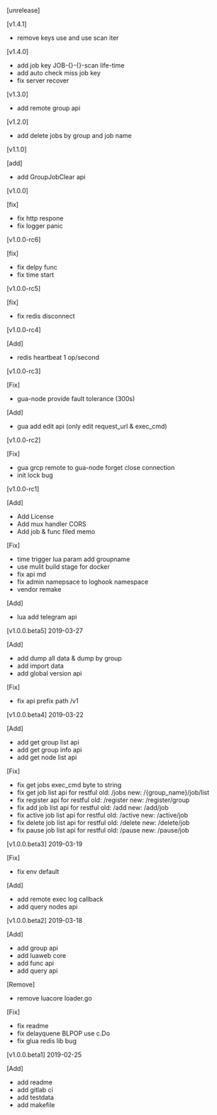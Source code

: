 [unrelease]

[v1.4.1]

* remove keys use and use scan iter

[v1.4.0]

* add job key JOB-{}-{}-scan life-time
* add auto check miss job key
* fix server recover

[v1.3.0]

* add remote group api

[v1.2.0]

* add delete jobs by group and job name

[v1.1.0]

[add]

* add GroupJobClear api

[v1.0.0]

[fix]

* fix http respone
* fix logger panic

[v1.0.0-rc6]

[fix]

* fix delpy func
* fix time start

[v1.0.0-rc5]

[fix]

* fix redis disconnect


[v1.0.0-rc4]

[Add]

* redis heartbeat 1 op/second


[v1.0.0-rc3]

[Fix]

* gua-node provide fault tolerance (300s)

[Add]

* gua add edit api (only edit request_url & exec_cmd)


[v1.0.0-rc2]

[Fix]

* gua grcp remote to gua-node forget close connection
* init lock bug


[v1.0.0-rc1]

[Add]

* Add License
* Add mux handler CORS 
* Add job & func filed memo

[Fix]

* time trigger lua param add groupname
* use mulit build stage for docker
* fix api md
* fix admin namepsace to loghook namespace
* vendor remake


[Add]

* lua add telegram api



[v1.0.0.beta5] 2019-03-27

[Add]

* add dump all data & dump by group
* add import data
* add global version api


[Fix]

* fix api prefix path /v1



[v1.0.0.beta4] 2019-03-22

[Add]

* add get group list api
* add get group info api
* add get node list api

[Fix]

* fix get jobs  exec_cmd byte to string
* fix get job list api for restful old: /jobs    new: /{group_name}/job/list
* fix register api for restful old: /register    new: /register/group
* fix add job list api for restful old: /add    new: /add/job
* fix active job list api for restful old: /active    new: /active/job
* fix delete job list api for restful old: /delete    new: /delete/job
* fix pause job list api for restful old: /pause    new: /pause/job





[v1.0.0.beta3] 2019-03-19

[Fix]

* fix env default

[Add]

* add remote exec log callback
* add query nodes api



[v1.0.0.beta2] 2019-03-18

[Add]
* add group api
* add luaweb core
* add func api
* add query api


[Remove]
* remove luacore loader.go

[Fix]
* fix readme
* fix delayquene BLPOP use c.Do
* fix glua redis lib bug

[v1.0.0.beta1] 2019-02-25

[Add]

* add readme
* add gitlab ci
* add testdata
* add makefile
